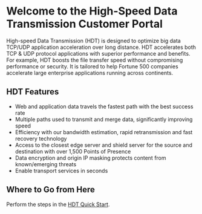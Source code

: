 # Welcome to the High-Speed Data Transmission Customer Portal

High-speed Data Transmission (HDT) is designed to optimize big data TCP/UDP application acceleration over long distance. HDT accelerates both TCP & UDP protocol applications with superior performance and benefits. For example, HDT boosts the file transfer speed without compromising performance or security. It is tailored to help Fortune 500 companies accelerate large enterprise applications running across continents.

## HDT Features

- Web and application data travels the fastest path with the best success rate
- Multiple paths used to transmit and merge data, significantly improving speed
- Efficiency with our bandwidth estimation, rapid retransmission and fast recovery technology
- Access to the closest edge server and shield server for the source and destination with over 1,500 Points of Presence
- Data encryption and origin IP masking protects content from known/emerging threats
- Enable transport services in seconds


## Where to Go from Here

Perform the steps in the [HDT Quick Start](</docs/getting-started.md>).
